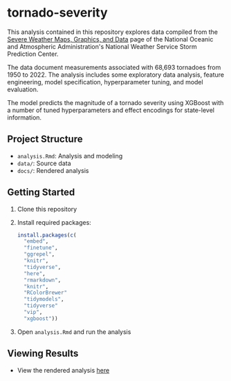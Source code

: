 # tornado-severity

This analysis contained in this repository explores data compiled from the 
[Severe Weather Maps, Graphics, and Data](https://www.spc.noaa.gov/wcm/#data) page 
of the National Oceanic and Atmospheric Administration's National Weather Service
Storm Prediction Center. 

The data document measurements associated with 68,693 tornadoes from 1950 to 2022.
The analysis includes some exploratory data analysis, feature engineering,
model specification, hyperparameter tuning, and model evaluation.

The model predicts the magnitude of a tornado severity using XGBoost with a
number of tuned hyperparameters and effect encodings for state-level information.

## Project Structure
- `analysis.Rmd`: Analysis and modeling 
- `data/`: Source data
- `docs/`: Rendered analysis

## Getting Started
1. Clone this repository
2. Install required packages:
   
   ```r
   install.packages(c(
     "embed",
     "finetune",
     "ggrepel",
     "knitr",
     "tidyverse",
     "here",
     "rmarkdown",
     "knitr",
     "RColorBrewer"
     "tidymodels",
     "tidyverse"
     "vip",
     "xgboost"))
   ```
3. Open `analysis.Rmd` and run the analysis

## Viewing Results
- View the rendered analysis [here](docs/analysis.html)